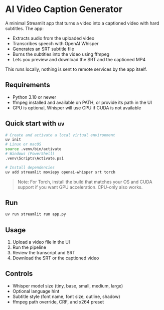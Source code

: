 # AI Video Caption Generator

A minimal Streamlit app that turns a video into a captioned video with hard subtitles. The app:
- Extracts audio from the uploaded video
- Transcribes speech with OpenAI Whisper
- Generates an SRT subtitle file
- Burns the subtitles into the video using ffmpeg
- Lets you preview and download the SRT and the captioned MP4

This runs locally, nothing is sent to remote services by the app itself.

## Requirements
- Python 3.10 or newer
- ffmpeg installed and available on PATH, or provide its path in the UI
- GPU is optional, Whisper will use CPU if CUDA is not available

## Quick start with `uv`
```bash
# Create and activate a local virtual environment
uv init
# Linux or macOS
source .venv/bin/activate
# Windows (PowerShell)
.venv\Scripts\Activate.ps1

# Install dependencies
uv add streamlit moviepy openai-whisper srt torch
```

> Note: For Torch, install the build that matches your OS and CUDA support if you want GPU acceleration. CPU-only also works.

## Run
```bash
uv run streamlit run app.py
```

## Usage
1. Upload a video file in the UI
2. Run the pipeline
3. Review the transcript and SRT
4. Download the SRT or the captioned video

## Controls
- Whisper model size (tiny, base, small, medium, large)
- Optional language hint
- Subtitle style (font name, font size, outline, shadow)
- ffmpeg path override, CRF, and x264 preset

